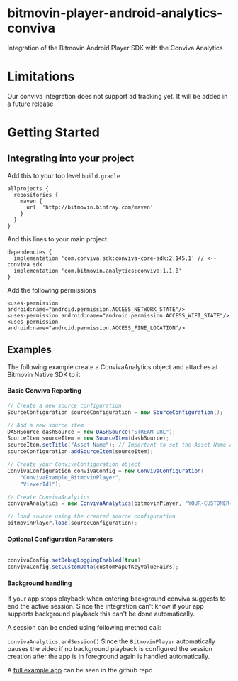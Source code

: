 # bitmovin-player-android-analytics-conviva
Integration of the Bitmovin Android Player SDK with the Conviva Analytics

# Limitations
Our conviva integration does not support ad tracking yet. It will be added in a future release

# Getting Started

## Integrating into your project

Add this to your top level `build.gradle`

```
allprojects {
  repositories {
    maven {
      url  'http://bitmovin.bintray.com/maven' 
    }
  }
}
```

And this lines to your main project
```
dependencies {
  implementation 'com.conviva.sdk:conviva-core-sdk:2.145.1' // <-- conviva sdk
  implementation 'com.bitmovin.analytics:conviva:1.1.0'
}
```

Add the following permissions

```
<uses-permission android:name="android.permission.ACCESS_NETWORK_STATE"/>
<uses-permission android:name="android.permission.ACCESS_WIFI_STATE"/>
<uses-permission android:name="android.permission.ACCESS_FINE_LOCATION"/>
```

## Examples

The following example create a ConvivaAnalytics object and attaches at Bitmovin Native SDK to it

#### Basic Conviva Reporting

```java
// Create a new source configuration
SourceConfiguration sourceConfiguration = new SourceConfiguration();

// Add a new source item
DASHSource dashSource = new DASHSource("STREAM-URL");
SourceItem sourceItem = new SourceItem(dashSource);
sourceItem.setTitle("Asset Name"); // Important to set the Asset Name as it's required by Conviva
sourceConfiguration.addSourceItem(sourceItem);

// Create your ConvivaConfiguration object
ConvivaConfiguration convivaConfig = new ConvivaConfiguration(
    "ConvivaExample_BitmovinPlayer",
    "ViewerId1");

// Create ConvivaAnalytics
convivaAnalytics = new ConvivaAnalytics(bitmovinPlayer, "YOUR-CUSTOMER-KEY", getApplicationContext(), convivaConfig);

// load source using the created source configuration
bitmovinPlayer.load(sourceConfiguration);
```

#### Optional Configuration Parameters
```java

convivaConfig.setDebugLoggingEnabled(true);
convivaConfig.setCustomData(customMapOfKeyValuePairs);

```

#### Background handling

If your app stops playback when entering background conviva suggests to end the active session. Since the integration can't know if your app supports background playback this can't be done automatically.

A session can be ended using following method call:

`convivaAnalytics.endSession()`
Since the `BitmovinPlayer` automatically pauses the video if no background playback is configured the session creation after the app is in foreground again is handled automatically.

A [full example app](https://github.com/bitmovin/bitmovin-player-android-analytics-conviva/tree/master/ConvivaExampleApp) can be seen in the github repo 
